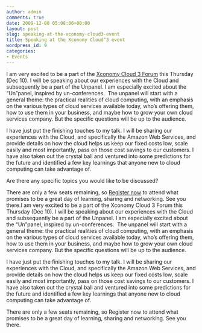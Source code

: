 ```yaml
---
author: admin
comments: true
date: 2009-12-08 05:08:06+00:00
layout: post
slug: speaking-at-the-xconomy-cloud3-event
title: Speaking at the Xconomy Cloud^3 event
wordpress_id: 9
categories:
- Events
---
```





I am very excited to be a part of the [Xconomy Cloud 3 Forum](http://xconomyforum16.eventbrite.com/) this Thursday (Dec 10). I will be speaking about our experiences with the Cloud and subsequently be a part of the Unpanel. I am especially excited about the “Un”panel, inspired by un-conferences.  The unpanel will start with a general theme: the practical realities of cloud computing, with an emphasis on the various types of cloud services available today, who’s offering them, how to use them in your business, and maybe how to grow your own cloud services company. But the specific questions will be up to the audience.




I have just put the finishing touches to my talk. I will be sharing our experiences with the Cloud, and specifically the Amazon Web Services, and provide details on how the cloud helps us keep our fixed costs low, scale easily and most importantly, pass on those cost savings to our customers. I have also taken out the crystal ball and ventured into some predictions for the future and identified a few key learnings that anyone new to cloud computing can take advantage of.




Are there any specific topics you would like to be discussed?





There are only a few seats remaining, so [Register now](http://xconomyforum16.eventbrite.com/) to attend what promises to be a great day of learning, sharing and networking. See you there.I am very excited to be a part of the Xconomy Cloud 3 Forum this Thursday (Dec 10). I will be speaking about our experiences with the Cloud and subsequently be a part of the Unpanel. I am especially excited about the “Un”panel, inspired by un-conferences.  The unpanel will start with a general theme: the practical realities of cloud computing, with an emphasis on the various types of cloud services available today, who’s offering them, how to use them in your business, and maybe how to grow your own cloud services company. But the specific questions will be up to the audience.




I have just put the finishing touches to my talk. I will be sharing our experiences with the Cloud, and specifically the Amazon Web Services, and provide details on how the cloud helps us keep our fixed costs low, scale easily and most importantly, pass on those cost savings to our customers. I have also taken out the crystal ball and ventured into some predictions for the future and identified a few key learnings that anyone new to cloud computing can take advantage of.




There are only a few seats remaining, so Register now to attend what promises to be a great day of learning, sharing and networking. See you there.
